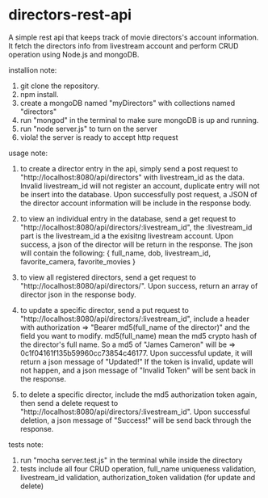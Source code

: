 directors-rest-api
==================
A simple rest api that keeps track of movie directors's account information. It fetch the directors info from livestream account and perform CRUD operation using Node.js and mongoDB.

installion note:
1) git clone the repository.
2) npm install.
3) create a mongoDB named "myDirectors" with collections named "directors"
4) run "mongod" in the terminal to make sure mongoDB is up and running.
5) run "node server.js" to turn on the server
6) viola! the server is ready to accept http request

usage note:
1) to create a director entry in the api, simply send a post request to "http://localhost:8080/api/directors" with livestream_id as the data. Invalid livestream_id will not register an account, duplicate entry will not be insert into the database. Upon successfully post request, a JSON of the director account information will be include in the response body.

2) to view an individual entry in the database, send a get request to "http://localhost:8080/api/directors/:livestream_id", the :livestream_id part is the livestream_id a the exisitng livestream account. Upon success, a json of the director will be return in the response. The json will contain the following: {
	full_name, dob, livestream_id, favorite_camera, favorite_movies
}

3) to view all registered directors, send a get request to "http://localhost:8080/api/directors/". Upon success, return an array of director json in the response body.

4) to update a specific director, send a put request to "http://localhost:8080/api/directors/:livestream_id", include a header with authorization => "Bearer md5(full_name of the director)" and the field you want to modify. 
md5(full_name) mean the md5 crypto hash of the director's full name. So a md5 of "James Cameron" will be => 0c1f04161f135b59960cc73854c46177. Upon successful update, it will return a json message of "Updated!" 
If the token is invalid, update will not happen, and a json message of "Invalid Token" will be sent back in the response.

5) to delete a specific director, include the md5 authorization token again, then send a delete request to "http://localhost:8080/api/directors/:livestream_id". Upon successful deletion, a json message of "Success!" will be send back through the response.

tests note:
1) run "mocha server.test.js" in the terminal while inside the directory
2) tests include all four CRUD operation, full_name uniqueness validation, livestream_id validation, authorization_token validation (for update and delete) 